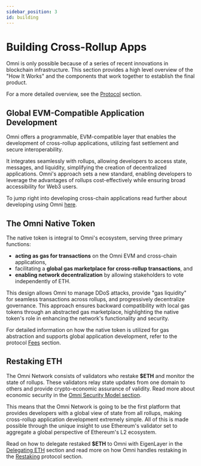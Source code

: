 ```yaml
---
sidebar_position: 3
id: building
---
```


# Building Cross-Rollup Apps

Omni is only possible because of a series of recent innovations in blockchain infrastructure. This section provides a high level overview of the "How It Works" and the components that work together to establish the final product.

For a more detailed overview, see the [Protocol](../protocol/introduction/introduction.md) section.

## Global EVM-Compatible Application Development

Omni offers a programmable, EVM-compatible layer that enables the development of cross-rollup applications, utilizing fast settlement and secure interoperability.

It integrates seamlessly with rollups, allowing developers to access state, messages, and liquidity, simplifying the creation of decentralized applications. Omni's approach sets a new standard, enabling developers to leverage the advantages of rollups cost-effectively while ensuring broad accessibility for Web3 users.

To jump right into developing cross-chain applications read further about developing using Omni [here](../develop/introduction.md).

## The Omni Native Token

The native token is integral to Omni's ecosystem, serving three primary functions:

- **acting as gas for transactions** on the Omni EVM and cross-chain applications,
- facilitating a **global gas marketplace for cross-rollup transactions**, and
- **enabling network decentralization** by allowing stakeholders to vote independently of ETH.

This design allows Omni to manage DDoS attacks, provide "gas liquidity" for seamless transactions across rollups, and progressively decentralize governance. This approach ensures backward compatibility with local gas tokens through an abstracted gas marketplace, highlighting the native token's role in enhancing the network's functionality and security.

For detailed information on how the native token is utilized for gas abstraction and supports global application development, refer to the protocol [Fees](../protocol/xmessages/fees/fees.md) section.

## Restaking ETH

The Omni Network consists of validators who restake **\$ETH** and monitor the state of rollups. These validators relay state updates from one domain to others and provide crypto-economic assurance of validity. Read more about economic security in the [Omni Security Model section](../protocol/security/implementation.md).

This means that the Omni Network is going to be the first platform that provides developers with a global view of state from all rollups, making cross-rollup application development extremely simple. All of this is made possible through the unique insight to use Ethereum's validator set to aggregate a global perspective of Ethereum's L2 ecosystem.

Read on how to delegate restaked **\$ETH** to Omni with EigenLayer in the [Delegating ETH](./delegate.md) section and read more on how Omni handles restaking in the [Restaking](../protocol/security/restaking.md) protocol section.
